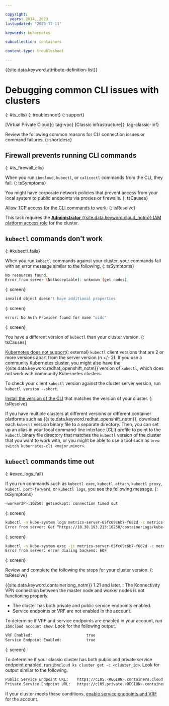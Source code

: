 ```yaml
---

copyright: 
  years: 2014, 2023
lastupdated: "2023-12-11"

keywords: kubernetes

subcollection: containers

content-type: troubleshoot

---
```


{{site.data.keyword.attribute-definition-list}}





# Debugging common CLI issues with clusters
{: #ts_clis}
{: troubleshoot}
{: support}

[Virtual Private Cloud]{: tag-vpc} [Classic infrastructure]{: tag-classic-inf}

Review the following common reasons for CLI connection issues or command failures.
{: shortdesc}


## Firewall prevents running CLI commands
{: #ts_firewall_clis}


When you run `ibmcloud`, `kubectl`, or `calicoctl` commands from the CLI, they fail.
{: tsSymptoms}


You might have corporate network policies that prevent access from your local system to public endpoints via proxies or firewalls.
{: tsCauses}


[Allow TCP access for the CLI commands to work](/docs/containers?topic=containers-firewall#firewall_bx).
{: tsResolve}

This task requires the [**Administrator** {{site.data.keyword.cloud_notm}} IAM platform access role](/docs/containers?topic=containers-users#checking-perms) for the cluster.



## `kubectl` commands don't work
{: #kubectl_fails}


When you run `kubectl` commands against your cluster, your commands fail with an error message similar to the following.
{: tsSymptoms}

```sh
No resources found.
Error from server (NotAcceptable): unknown (get nodes)
```
{: screen}

```sh
invalid object doesn't have additional properties
```
{: screen}

```sh
error: No Auth Provider found for name "oidc"
```
{: screen}


You have a different version of `kubectl` than your cluster version.
{: tsCauses}

[Kubernetes does not support](https://kubernetes.io/releases/version-skew-policy/){: external} `kubectl` client versions that are 2 or more versions apart from the server version (n +/- 2). If you use a community Kubernetes cluster, you might also have the {{site.data.keyword.redhat_openshift_notm}} version of `kubectl`, which does not work with community Kubernetes clusters.

To check your client `kubectl` version against the cluster server version, run `kubectl version --short`.


[Install the version of the CLI](/docs/containers?topic=containers-cli-install) that matches the version of your cluster.
{: tsResolve}

If you have multiple clusters at different versions or different container platforms such as {{site.data.keyword.redhat_openshift_notm}}, download each `kubectl` version binary file to a separate directory. Then, you can set up an alias in your local command-line interface (CLI) profile to point to the `kubectl` binary file directory that matches the `kubectl` version of the cluster that you want to work with, or you might be able to use a tool such as `brew switch kubernetes-cli <major.minor>`.





## `kubectl` commands time out
{: #exec_logs_fail}


If you run commands such as `kubectl exec`, `kubectl attach`, `kubectl proxy`, `kubectl port-forward`, or `kubectl logs`, you see the following message.
{: tsSymptoms}

```sh
<workerIP>:10250: getsockopt: connection timed out
```
{: screen}

```sh
kubectl -n kube-system logs metrics-server-65fc69c6b7-f682d -c metrics-server
Error from server: Get “https://10.38.193.213:10250/containerLogs/kube-system/metrics-server-65fc69c6b7-f682d/metrics-server”: EOF
```
{: screen}

```sh
kubectl -n kube-system exec -it metrics-server-65fc69c6b7-f682d -c metrics-server -- sh
Error from server: error dialing backend: EOF
```
{: screen}

Review and complete the following the steps for your cluster version.
{: tsResolve}

{{site.data.keyword.containerlong_notm}} 1.21 and later. 
:   The Konnectivity VPN connection between the master node and worker nodes is not functioning properly.

- The cluster has both private and public service endpoints enabled.
- Service endpoints or VRF are not enabled in the account.

To determine if VRF and service endpoints are enabled in your account, run `ibmcloud account show`. Look for the following output.

```sh
VRF Enabled:                        true
Service Endpoint Enabled:           true
```
{: screen}

To determine if your classic cluster has both public and private service endpoint enabled, run `ibmcloud ks cluster get -c <cluster_id>`. Look for output similar to the following.

```sh
Public Service Endpoint URL:    https://c105.<REGION>.containers.cloud.ibm.com:<port> 
Private Service Endpoint URL:   https://c105.private.<REGION>.containers.cloud.ibm.com:<port> 
```

If your cluster meets these conditions, [enable service endpoints and VRF](/docs/account?topic=account-vrf-service-endpoint&interface=ui#vrf) for the account.




